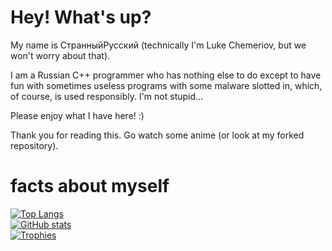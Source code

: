 
# Hey! What's up?

My name is СтранныйРусский (technically I'm Luke Chemeriov, but we won't worry about that).

I am a Russian C++ programmer who has nothing else to do except to have fun with sometimes useless programs with some malware slotted in, which, of course, is used responsibly. I'm not stupid...

Please enjoy what I have here! :)

Thank you for reading this. Go watch some anime (or look at my forked repository).


# facts about myself

[![Top Langs](https://github-readme-stats.vercel.app/api/top-langs/?username=LukeChemeriov)](https://github.com/LukeChemeriov)<br>
[![GitHub stats](https://github-readme-stats.vercel.app/api?username=LukeChemeriov)](https://github.com/LukeChemeriov)<br>
[![Trophies](https://github-profile-trophy.vercel.app/?username=LukeChemeriov&theme=nord)](https://github.com/LukeChemeriov)<br>
